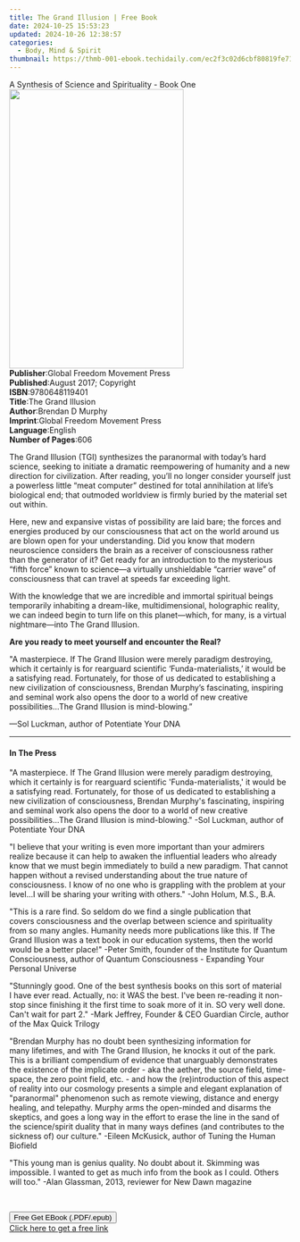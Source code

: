 ```yaml
---
title: The Grand Illusion | Free Book
date: 2024-10-25 15:53:23
updated: 2024-10-26 12:38:57
categories:
  - Body, Mind & Spirit
thumbnail: https://thmb-001-ebook.techidaily.com/ec2f3c02d6cbf80819fe718eee9f72ad9e216ab505fcf14a97312f53d0215350.jpg
---
```

<main id="book-container">
  <div class="flex flex-col">
    <div class="book-brief flex-1 py-6 px-4 sm:p-6 md:py-10 md:px-8">
      <!-- brief-->
      <div class="book-brief-main">
        A Synthesis of Science and Spirituality - Book One
      </div>
    </div>
    <div
      class="book-meta-info flex-1 grid gap-4 col-start-1 col-end-3 row-start-1 sm:mb-6 sm:grid-cols-4 lg:gap-6 lg:col-start-2 lg:row-end-6 lg:row-span-6 lg:mb-0"
    >
      <div
        class="book-meta-info-left place-content-center mt-4 p-4 text-sm leading-6 col-start-2 col-span-2 dark:text-slate-400"
      >
        <img
          class="w-full h-500 object-cover rounded-lg sm:h-255 sm:col-span-2 lg:col-span-full"
          src="https://img-001-ebook.techidaily.com/e0ed9b4b9649277a0439b40f5888d4dc93f4ba44c3a8c7198b41c2509010b128.jpg"
          alt=""
          width="312"
          height="500"
        />
      </div>
      <div
        class="book-meta-info-right mt-2 col-start-1 row-start-2 col-span-3 self-center"
      >
        <!-- meta data  -->
        <div class="flex flex-col px-4 md:px-8">
          <div class="flex-1">
            <strong>Publisher</strong>:<span class="px-2"
              >Global Freedom Movement Press</span
            >
          </div>
          <div class="flex-1">
            <strong>Published</strong>:<span class="px-2"
              >August 2017; Copyright</span
            >
          </div>
          <div class="flex-1">
            <strong>ISBN</strong>:<span class="px-2">9780648119401</span>
          </div>
          <div class="flex-1">
            <strong>Title</strong>:<span class="px-2">The Grand Illusion</span>
          </div>
          <div class="flex-1">
            <strong>Author</strong>:<span class="px-2">Brendan D Murphy</span>
          </div>
          <div class="flex-1">
            <strong>Imprint</strong>:<span class="px-2"
              >Global Freedom Movement Press</span
            >
          </div>
          <div class="flex-1">
            <strong>Language</strong>:<span class="px-2">English</span>
          </div>
          <div class="flex-1">
            <strong>Number of Pages</strong>:<span class="px-2">606</span>
          </div>
        </div>
      </div>
    </div>
    <div class="book-description flex-1 py-6 px-4 sm:p-6 md:py-10 md:px-8">
      <div class="book-description-main">
        <div accordion-content="" id="description">
          <p>
            The Grand Illusion (TGI) synthesizes the paranormal with today’s
            hard science, seeking to initiate a dramatic reempowering of
            humanity and a new direction for civilization. After reading, you’ll
            no longer consider yourself just a powerless little “meat computer”
            destined for total annihilation at life’s biological end; that
            outmoded worldview is firmly buried by the material set out within.
          </p>
          <p>
            Here, new and expansive vistas of possibility are laid bare; the
            forces and energies produced by our consciousness that act on the
            world around us are blown open for your understanding. Did you know
            that modern neuroscience considers the brain as a receiver of
            consciousness rather than the generator of it? Get ready for an
            introduction to the mysterious “fifth force” known to science—a
            virtually unshieldable “carrier wave” of consciousness that can
            travel at speeds far exceeding light.
          </p>
          <p>
            With the knowledge that we are incredible and immortal spiritual
            beings temporarily inhabiting a dream-like, multidimensional,
            holographic reality, we can indeed begin to turn life on this
            planet—which, for many, is a virtual nightmare—into The Grand
            Illusion.
          </p>
          <p>
            <strong
              >Are you ready to meet yourself and encounter the Real?</strong
            >
          </p>
          <p>
            "A masterpiece. If The Grand Illusion were merely paradigm
            destroying, which it certainly is for rearguard scientific
            ‘Funda-materialists,’ it would be a satisfying read. Fortunately,
            for those of us dedicated to establishing a new civilization of
            consciousness, Brendan Murphy’s fascinating, inspiring and seminal
            work also opens the door to a world of new creative
            possibilities…The Grand Illusion is mind-blowing.”
          </p>
          <p>—Sol Luckman, author of Potentiate Your DNA</p>
        </div>
        <div class="accordion-fader"></div>
      </div>
    </div>
    <div class="book-excerpts flex-1 py-6 px-4 sm:p-6 md:py-10 md:px-8">
      <!-- excerpts-->
      <div class="book-excerpts-main">
        <hr />
        <h4 class="placeholder placeholder-heading">
          <span>In The Press</span>
        </h4>
        <p></p>
        <p>
          "A masterpiece. If The Grand Illusion were merely paradigm destroying,
          which it certainly is for rearguard scientific 'Funda-materialists,'
          it would be a satisfying read. Fortunately, for those of us dedicated
          to establishing a new civilization of consciousness, Brendan Murphy's
          fascinating, inspiring and seminal work also opens the door to a world
          of new creative possibilities...The Grand Illusion is mind-blowing."
          -Sol Luckman, author of Potentiate Your DNA
        </p>
        <p>
          "I believe that your writing is even more important than your admirers
          realize&nbsp;because it can help to awaken the influential leaders who
          already know that we&nbsp;must begin immediately to build a new
          paradigm. That cannot happen without&nbsp;a revised understanding
          about the true nature of consciousness. I know of&nbsp;no one who is
          grappling with the problem at your level...I will be sharing
          your&nbsp;writing with others." -John Holum, M.S., B.A.
        </p>
        <p>
          "This is a rare find. So seldom do we find a single publication that
          covers&nbsp;consciousness and the overlap between science and
          spirituality from so many&nbsp;angles. Humanity needs more
          publications like this. If The Grand Illusion was&nbsp;a text book in
          our education systems, then the world would be a better
          place!"&nbsp;-Peter Smith, founder of the Institute for Quantum
          Consciousness, author&nbsp;of Quantum Consciousness - Expanding Your
          Personal Universe
        </p>
        <p>
          "Stunningly good. One of the best synthesis books on this sort of
          material I&nbsp;have ever read. Actually, no: it WAS the best. I've
          been re-reading it non-stop&nbsp;since finishing it the first time to
          soak more of it in. SO very well done. Can't&nbsp;wait for part 2."
          -Mark Jeffrey, Founder &amp; CEO Guardian Circle, author of&nbsp;the
          Max Quick Trilogy
        </p>
        <p>
          "Brendan Murphy has no doubt been synthesizing information for
          many&nbsp;lifetimes, and with The Grand Illusion, he knocks it out of
          the park. This is a&nbsp;brilliant compendium of evidence that
          unarguably demonstrates the existence&nbsp;of the implicate order -
          aka the aether, the source field, time-space, the zero&nbsp;point
          field, etc. - and how the (re)introduction of this aspect of reality
          into&nbsp;our cosmology presents a simple and elegant explanation of
          "paranormal"&nbsp;phenomenon such as remote viewing, distance and
          energy healing, and&nbsp;telepathy. Murphy arms the open-minded and
          disarms the skeptics, and goes a&nbsp;long way in the effort to erase
          the line in the sand of the science/spirit duality&nbsp;that in many
          ways defines (and contributes to the sickness of) our culture."
          -Eileen McKusick, author of Tuning the Human Biofield
        </p>
        <p>
          "This young man is genius quality. No doubt about it. Skimming was
          impossible. I wanted to get as much info from the book as I could.
          Others will too." -Alan Glassman, 2013, reviewer for New Dawn magazine
        </p>
        <p><br /></p>
        <p></p>
      </div>
    </div>
    <div
      class="book-about-author flex-1 py-6 px-4 sm:p-6 md:py-10 md:px-8"
    ></div>
    <div class="book-free-get flex-1 py-6 px-4 sm:p-6 md:py-10 md:px-8">
      <button
        id="btn-free-get"
        class="bg-blue-500 hover:bg-blue-700 text-white font-bold py-2 px-4 rounded"
      >
        Free Get EBook (.PDF/.epub)
      </button>
      <div id="countdown-display" class="px-2 text-lg mt-2"></div>
      <a
        id="free-link"
        class="hidden bg-blue-500 hover:bg-blue-700 text-white font-bold py-2 px-4 rounded"
        href="https://www.ebooks.com/en-us/book/209866107/the-grand-illusion/brendan-d-murphy/"
        target="_blank"
        >Click here to get a free link</a
      >
    </div>
    <script>
      let countdownTime = 0;
      let countdownInterval = null;
      document
        .getElementById('btn-free-get')
        .addEventListener('click', startCountdown);
      function startCountdown() {
        countdownTime = new Date().getTime() + 60000 * 3;
        countdownInterval = setInterval(updateCountdown, 1000);
        document.getElementById('btn-free-get').disabled = true;
        document
          .getElementById('btn-free-get')
          .classList.add('bg-gray-500', 'cursor-not-allowed');
      }
      function updateCountdown() {
        let currentTime = new Date().getTime();
        let timeLeft = countdownTime - currentTime;
        let secondsLeft = Math.floor(timeLeft / 1000);
        document.getElementById('countdown-display').innerHTML =
          `Remaining time: ${secondsLeft} seconds.`;
        if (secondsLeft <= 0) {
          clearInterval(countdownInterval);
          document.getElementById('btn-free-get').classList.add('hidden');
          document.getElementById('free-link').classList.remove('hidden');
          document.getElementById('countdown-display').innerHTML = '';
        }
      }
    </script>
  </div>
</main>
